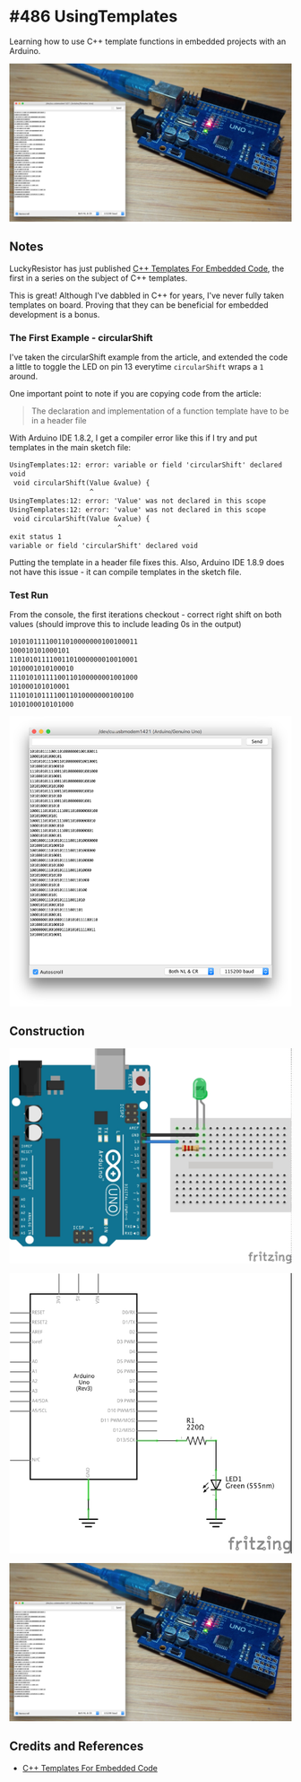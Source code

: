 # #486 UsingTemplates

Learning how to use C++ template functions in embedded projects with an Arduino.

![Build](./assets/UsingTemplates_build.jpg?raw=true)

## Notes

LuckyResistor has just published
[C++ Templates For Embedded Code](https://luckyresistor.me/2019/07/20/c-templates-for-embedded-code/),
the first in a series on the subject of C++ templates.

This is great! Although I've dabbled in C++ for years, I've never fully taken templates on board.
Proving that they can be beneficial for embedded development is a bonus.

### The First Example - circularShift

I've taken the circularShift example from the article, and extended the code a little to
toggle the LED on pin 13 everytime `circularShift` wraps a `1` around.

One important point to note if you are copying code from the article:

> The declaration and implementation of a function template have to be in a header file

With Arduino IDE 1.8.2, I get a compiler error like this if I try and put templates in the main sketch file:

    UsingTemplates:12: error: variable or field 'circularShift' declared void
     void circularShift(Value &value) {
                        ^
    UsingTemplates:12: error: 'Value' was not declared in this scope
    UsingTemplates:12: error: 'value' was not declared in this scope
     void circularShift(Value &value) {
                               ^
    exit status 1
    variable or field 'circularShift' declared void

Putting the template in a header file fixes this.
Also, Arduino IDE 1.8.9 does not have this issue - it can compile templates in the sketch file.

### Test Run

From the console, the first iterations checkout - correct right shift on both values (should improve this to include leading 0s in the output)


    10101011110011010000000100100011
    100010101000101
    11010101111001101000000010010001
    1010001010100010
    11101010111100110100000001001000
    101000101010001
    1110101011110011010000000100100
    1010100010101000

![console](./assets/console.png?raw=true)

## Construction

![Breadboard](./assets/UsingTemplates_bb.jpg?raw=true)

![Schematic](./assets/UsingTemplates_schematic.jpg?raw=true)

![Build](./assets/UsingTemplates_build.jpg?raw=true)

## Credits and References

* [C++ Templates For Embedded Code](https://luckyresistor.me/2019/07/20/c-templates-for-embedded-code/)

